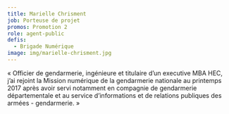 ```yaml
---
title: Marielle Chrisment
job: Porteuse de projet
promos: Promotion 2
role: agent-public
defis:
  - Brigade Numérique
image: img/marielle-chrisment.jpg
---
```

« Officier de gendarmerie, ingénieure et titulaire d’un executive MBA HEC, j’ai rejoint la Mission numérique de la gendarmerie nationale au printemps 2017 après avoir servi notamment en compagnie de gendarmerie départementale et au service d’informations et de relations publiques des armées - gendarmerie. »
